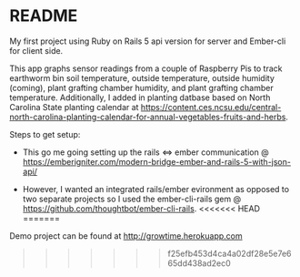 # README

My first project using Ruby on Rails 5 api version for server and Ember-cli for client side.

This app graphs sensor readings from a couple of Raspberry Pis to track earthworm bin soil temperature, outside temperature, outside humidity (coming), plant grafting chamber humidity, and plant grafting chamber temperature.  Additionally, I added in planting datbase based on North Carolina State planting calendar at https://content.ces.ncsu.edu/central-north-carolina-planting-calendar-for-annual-vegetables-fruits-and-herbs.


Steps to get setup:

* This go me going setting up the rails <=> ember communication @ https://emberigniter.com/modern-bridge-ember-and-rails-5-with-json-api/

* However, I wanted an integrated rails/ember evironment as opposed to two separate projects so I used the ember-cli-rails gem @ https://github.com/thoughtbot/ember-cli-rails.
<<<<<<< HEAD
=======

Demo project can be found at http://growtime.herokuapp.com  


>>>>>>> f25efb453d4ca4a02df28e5e7e665dd438ad2ec0
